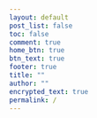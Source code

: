 ```yaml
---
layout: default
post_list: false
toc: false
comment: true
home_btn: true
btn_text: true
footer: true
title: ""
author: ""
encrypted_text: true
permalink: /
---
```


<style style="background-color:Tomato;
# RedTeam Security>


<br>

>Esse site é inteiramente dedicado a assuntos voltadas para Offensive Security, meu foco é me tornar um
Operador de RedTeam.


## Objetivos

- Entender como diversos ataques cibernéticos funcionam e
aplicar em um ambiente de testes para fins de estudo.

- Aprender como malwares são escritos, e escrever exemplos genéricos para estudo.

- Escrever códigos para simular ferramentas de ataque e técnicas usadas por malwares.

- Aprofundar aprendizado em Reversing,C++,Windows Internals e Windows API.

- Aprofundar o aprendizado e prática na utilização de ferramentas importantes para cybersecurity.

- Teçer notas para consultas futuras..


## Posts em Progresso

- DLL Injection 
- DoS with Python
- Montando a parte de Reconnaissance e Info.Gathering
